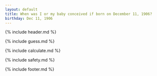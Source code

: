```yaml
---
layout: default
title: When was I or my baby conceived if born on December 11, 1906?
birthday: Dec 11, 1906
---
```


{% include header.md %}

{% include guess.md %}

{% include calculate.md %}

{% include safety.md %}

{% include footer.md %}



